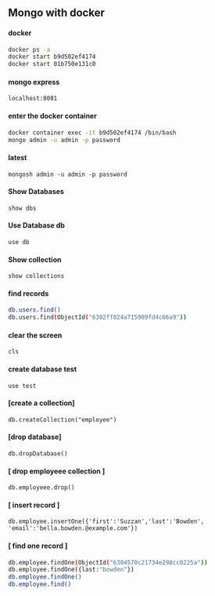 ## Mongo with docker

#### docker

```bash
docker ps -a
docker start b9d502ef4174
docker start 01b750e131c0
```

#### mongo express

`localhost:8081`    

#### enter the docker container

```bash
docker container exec -it b9d502ef4174 /bin/bash
mongo admin -u admin -p password
```

#### latest

`mongosh admin -u admin -p password`

#### Show Databases

`show dbs`

#### Use Database db

`use db`

#### Show collection

`show collections`

#### find records

```bash
db.users.find()
db.users.find(ObjectId("6302ff024a715909fd4c66a9"))
```

#### clear the screen

`cls`

#### create database test

`use test`

#### [create a collection]

`db.createCollection("employee")`


#### [drop database]

`db.dropDatabase()`

#### [ drop employeee collection ]

`db.employeee.drop()`

#### [ insert record ]

`db.employee.insertOne({'first':'Suzzan','last':'Bowden', 'email':'bella.bowden.@example.com'})`

#### [ find one record ]

```bash
db.employee.findOne(ObjectId("6304570c21734e298cc0225a"))
db.employee.findOne({last:"bowden"})
db.employee.findOne()
db.employee.find()
```



